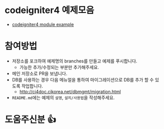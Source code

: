 # codeigniter4 예제모음
- [codeigniter4 module example](https://github.com/codeigniter-kr/codeigniter4-example)

# 참여방법
- 저장소를 포크하여 예제명의 branches를 만들고 예제를 푸시합니다.
  - 가능한 추가/수정되는 부분만 추가해주세요.
- 메인 저장소로 PR을 보냅니다.
- DB를 사용하는 경우 다음 메뉴얼을 통하여 마이그레이션으로 DB를 추가 할 수 있도록 작업합니다.
  - http://ci4doc.cikorea.net/dbmgmt/migration.html
- `README.md`에는 예제의 `설명`, `설치/사용법`을 작성해주세요.

# 도움주신분 👍
<!-- ALL-CONTRIBUTORS-LIST:START - Do not remove or modify this section -->
<!-- prettier-ignore-start -->
<!-- markdownlint-disable -->
<!-- markdownlint-enable -->
<!-- prettier-ignore-end -->
<!-- ALL-CONTRIBUTORS-LIST:END -->
